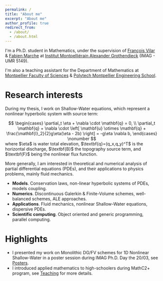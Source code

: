 ```yaml
---
permalink: /
title: "About me"
excerpt: "About me"
author_profile: true
redirect_from: 
  - /about/
  - /about.html
---
```


I'm a Ph.D. student in Mathematics, under the supervision of [François Vilar](https://vilar.perso.math.cnrs.fr) & [Fabien Marche](https://imag.umontpellier.fr/~marche/) at [Institut Montpelliérain Alexander Grothendieck](https://imag.umontpellier.fr) (IMAG - UMR 5149).

I'm also a teaching assistant for the Department of Mathematics at [Montpellier Faculty of Sciences](https://sciences.edu.umontpellier.fr) & [Polytech Montpellier Engineering School](https://www.polytech.umontpellier.fr).

Research interests
======

During my thesis, I work on Shallow-Water equations, which represent a nonlinear hyperbolic system with source term: 
<div style="text-align: center;">
$$
\begin{cases}
      \partial_t \eta + \nabla \cdot \mathbf{q} = 0, \\
      \partial_t \mathbf{q} + \nabla \cdot \left[ \mathbf{u} \otimes \mathbf{q} + \frac{\mathbf{I}_2}{2}g\eta(\eta - 2b)  \right] = -g\eta \nabla b,
\end{cases} \nonumber
$$
</div>
where $\eta$ is water total elevation, $\textbf{q}=(q_x,q_y)^T$ is the horizontal discharge, $\textbf{B}$ the topography source term, and $\textbf{F}$ being the nonlinear flux function.

More generally, I am interested in theoretical and numerical analysis of partial differential equations (PDEs), and their applications to physics problems, mainly fluid mechanics.

- <b>Models</b>. Conservation laws, non-linear hyperbolic systems of PDEs, models coupling.
- <b>Numerics</b>. Discontinuous Galerkin & Finite-Volume schemes, well-balanced schemes, ALE approaches.
- <b>Applications</b>. Fluid mechanics, nonlinear Shallow-Water equations, dispersive PDEs.
- <b>Scientific computing</b>. Object oriented and generic programming, parallel computing.

Highlights
======
- I presented my work on Monolithic DG/FV schemes for 1D Nonlinear Shallow-Water in a poster session during IMAG Ph.D. Day the 20/03, see [Posters](https://sachacardonna.github.io/talks).
- I introduced applied mathematics to high-schoolers during MathC2+ program, see [Teaching](https://sachacardonna.github.io/teaching) for more details.
